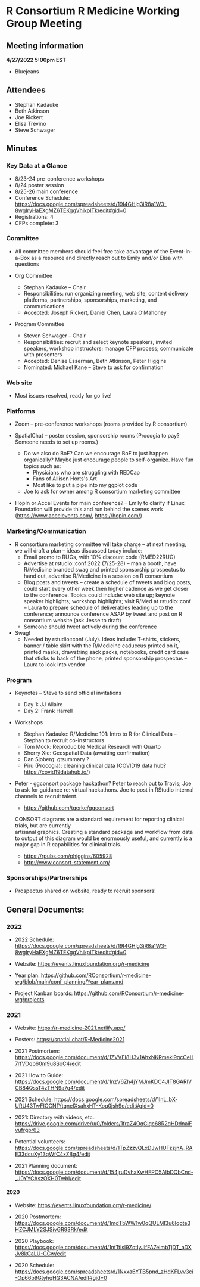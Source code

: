 # R Consortium R Medicine Working Group Meeting 

## Meeting information

**4/27/2022 5:00pm EST**

* Bluejeans

## Attendees

* Stephan Kadauke
* Beth Atkinson
* Joe Rickert
* Elisa Trevino
* Steve Schwager


## Minutes 

### Key Data at a Glance 

* 8/23-24 pre-conference workshops 
* 8/24 poster session 
* 8/25-26 main conference 
* Conference Schedule: 
https://docs.google.com/spreadsheets/d/19I4GHlg3iR8a1W3-8wgIryHaEXgMZ6TEKggVhikpITk/edit#gid=0
 * Registrations: 4 
 * CFPs complete: 3 
 
### Committee 

* All committee members should feel free take advantage of the Event-in-a-Box as a resource and directly reach out to Emily and/or Elisa with questions 

* Org Committee 
   + Stephan Kadauke – Chair 
   + Responsibilities: run organizing meeting, web site, content delivery platforms, partnerships,
   sponsorships, marketing, and communications 
   + Accepted: Joseph Rickert, Daniel Chen, Laura O’Mahoney 
* Program Committee 
   + Steven Schwager – Chair 
   + Responsibilities: recruit and select keynote speakers, invited speakers, 
   workshop instructors; manage CFP process; communicate with presenters 
   + Accepted: Denise Esserman, Beth Atkinson, Peter Higgins 
   + Nominated: Michael Kane – Steve to ask for confirmation 
 

### Web site 

* Most issues resolved, ready for go live!
 

### Platforms 

* Zoom – pre-conference workshops (rooms provided by R consortium)
* SpatialChat – poster session, sponsorship rooms (Procogia to pay?  Someone needs to set up rooms.)
  + Do we also do BoF? Can we encourage BoF to just happen organically?  Maybe just encourage people to self-organize.  Have fun topics such as:
     + Physicians who are struggling with REDCap
     + Fans of Allison Horts's Art
     + Most like to put a pipe into my ggplot code
  + Joe to ask for owner among R consortium marketing committee
  
* HopIn or Accel Events for main conference? – Emily to clarify if Linux Foundation will provide this and run behind the scenes work   (https://www.accelevents.com/, https://hopin.com/)
 

### Marketing/Communication 

* R consortium marketing committee will take charge – at next meeting, we will draft a plan – ideas discussed today include:
  + Email promo to RUGs, with 10% discount code (RMED22RUG) 
  + Advertise at rstudio::conf 2022 (7/25-28) – man a booth, have R/Medicine branded swag and printed sponsorship prospectus to hand out, advertise R/Medicine in a session on R consortium 
  + Blog posts and tweets – create a schedule of tweets and blog posts, could start every other week then higher cadence as we get closer to the conference. Topics could include: web site up; keynote speaker highlights; workshop highlights; visit R/Med at rstudio::conf – Laura to prepare schedule of deliverables leading up to the conference; announce conference ASAP by tweet and post on R consortium website (ask Jesse to draft)
  + Someone should tweet actively during the conference
* Swag!
  + Needed by rstudio::conf (July). Ideas include: T-shirts, stickers, banner / table skirt with the R/Medicine caduceus printed on it, printed masks, drawstring sack packs, notebooks, credit card case that sticks to back of the phone, printed sponsorship prospectus – Laura to look into vendor

### Program 

* Keynotes  – Steve to send official invitations 
   + Day 1: JJ Allaire 
   + Day 2: Frank Harrell 

   
* Workshops 
  + Stephan Kadauke: R/Medicine 101: Intro to R for Clinical Data – Stephan to recruit co-instructors
  + Tom Mock: Reproducible Medical Research with Quarto 
  + Sherry Xie: Geospatial Data (awaiting confirmation) 
  + Dan Sjoberg: gtsummary ?
  + Piru (Procogia): cleaning clinical data (COVID19 data hub? https://covid19datahub.io/) 
  
* Peter - ggconsort package hackathon? Peter to reach out to Travis; Joe to ask for guidance re: virtual hackathons. Joe to post in RStudio internal channels to recruit talent.

  + https://github.com/tgerke/ggconsort

  CONSORT diagrams are a standard requirement for reporting clinical trials, but are currently   
  artisanal graphics. Creating a standard package and workflow from data to output of this diagram 
  would be enormously useful, and currently is a major gap in R capabilities for clinical trials.
 
   + https://rpubs.com/phiggins/605928
   + http://www.consort-statement.org/
 
### Sponsorships/Partnerships 

* Prospectus shared on website, ready to recruit sponsors! 

## General Documents: 

### 2022

* 2022 Schedule: https://docs.google.com/spreadsheets/d/19I4GHlg3iR8a1W3-8wgIryHaEXgMZ6TEKggVhikpITk/edit#gid=0

* Website: https://events.linuxfoundation.org/r-medicine

* Year plan: https://github.com/RConsortium/r-medicine-wg/blob/main/conf_planning/Year_plans.md

* Project Kanban boards:  https://github.com/RConsortium/r-medicine-wg/projects

### 2021

* Website: https://r-medicine-2021.netlify.app/

* Posters: https://spatial.chat/R-Medicine2021

* 2021 Postmortem: https://docs.google.com/document/d/1ZVVEI8H3v1AhxNKRmekl9qcCeH7rfVOqp60m9u8SoC4/edit

* 2021 How to Guide: https://docs.google.com/document/d/1nzV6Zh4jYMJmKDC4JIT8GARIVCB84QssT4zTHN9a7g4/edit
 
* 2021 Schedule: https://docs.google.com/spreadsheets/d/1InL_bX-URU43TwFIOCNfYtgnelXsahxHT-Kog0jsh9o/edit#gid=0

* 2021: Directory with videos, etc.: https://drive.google.com/drive/u/0/folders/1fraZ4OqCiqc68R2qHDdnaiFvufrgpr63

* Potential volunteers:
https://docs.google.com/spreadsheets/d/1TpZzzvQLxDJwHUFzzjnA_RAE33dcuXy13qWfC4xZBg4/edit

* 2021 Planning document: https://docs.google.com/document/d/154jruDvhaXwHFPO5AIbDQbCnd-_J0YYCAszOXH0TwbI/edit 


#### 2020

* Website: https://events.linuxfoundation.org/r-medicine/

* 2020 Postmortem: https://docs.google.com/document/d/1mdTbWW1w0qQULMI3u6Iqote3HZCJMLY2SJSivGR93Rk/edit

* 2020 Playbook: https://docs.google.com/document/d/1ntTtIsl9ZotIyJlfFA7eimbTjDT_aDXJv8kCaLU-GCw/edit

* 2020 Schedule: https://docs.google.com/spreadsheets/d/1Nxxa6YTB5pnd_zHdKFLvv3ci-Op66b9GtyhqHG3ACNA/edit#gid=0





